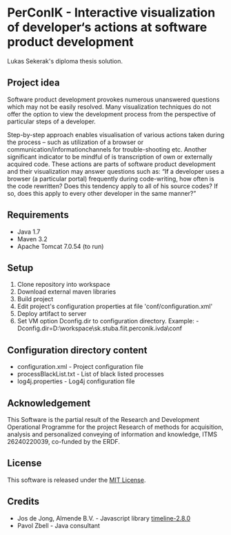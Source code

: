 # PerConIK - Interactive visualization of developer‘s actions at software product development

Lukas Sekerak's diploma thesis solution.

## Project idea

Software product development provokes numerous unanswered questions which may not be easily resolved. Many visualization techniques do not offer the option to view the development process from the perspective of particular steps of a developer.  

Step-by-step approach enables visualisation of various actions taken during the process – such as utilization of a browser or communication/informationchannels for trouble-shooting etc. Another significant indicator to be mindful of is transcription of own or externally acquired code. These actions are parts of software product development and their visualization may answer questions such as: “If a developer uses a browser (a particular portal) frequently during code-writing, how often is the code rewritten? Does this tendency apply to all of his source codes? If so, does this apply to every other developer in the same manner?”

## Requirements

- Java 1.7
- Maven 3.2
- Apache Tomcat 7.0.54 (to run)

## Setup

1. Clone repository into workspace
2. Download external maven libraries
3. Build project
4. Edit project's configuration properties at file 'conf/configuration.xml'
4. Deploy artifact to server
5. Set VM option Dconfig.dir to configuration directory.
    Example: -Dconfig.dir=D:\workspace\sk.stuba.fiit.perconik.ivda\conf

## Configuration directory content
- configuration.xml - Project configuration file  
- processBlackList.txt - List of black listed processes  
- log4j.properties - Log4j configuration file
  
## Acknowledgement

This Software is the partial result of the Research and Development
Operational Programme for the project Research of methods for acquisition,
analysis and personalized conveying of information and knowledge,
ITMS 26240220039, co-funded by the ERDF.

## License

This software is released under the [MIT License](LICENSE.md).

## Credits
- Jos de Jong, Almende B.V. - Javascript library [timeline-2.8.0](http://almende.github.io/chap-links-library/timeline.html)
- Pavol Zbell - Java consultant 
